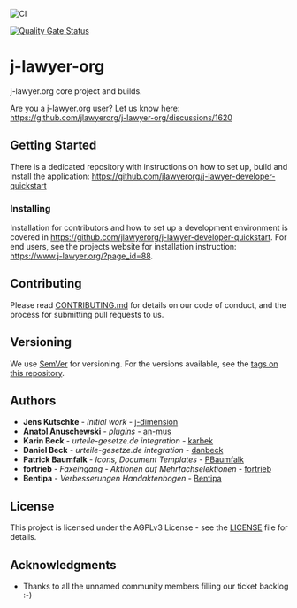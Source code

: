 ![CI](https://github.com/jlawyerorg/j-lawyer-org/workflows/CI/badge.svg)

[![Quality Gate Status](https://sonarcloud.io/api/project_badges/measure?project=jlawyerorg_j-lawyer-org&metric=alert_status)](https://sonarcloud.io/dashboard?id=jlawyerorg_j-lawyer-org)

# j-lawyer-org
j-lawyer.org core project and builds.

Are you a j-lawyer.org user? Let us know here: https://github.com/jlawyerorg/j-lawyer-org/discussions/1620


## Getting Started

There is a dedicated repository with instructions on how to set up, build and install the application: https://github.com/jlawyerorg/j-lawyer-developer-quickstart


### Installing

Installation for contributors and how to set up a development environment is covered in https://github.com/jlawyerorg/j-lawyer-developer-quickstart.
For end users, see the projects website for installation instruction: https://www.j-lawyer.org/?page_id=88.

## Contributing

Please read [CONTRIBUTING.md](CONTRIBUTING.md) for details on our code of conduct, and the process for submitting pull requests to us.

## Versioning

We use [SemVer](http://semver.org/) for versioning. For the versions available, see the [tags on this repository](https://github.com/jlawyerorg/j-lawyer-org/tags). 

## Authors

* **Jens Kutschke** - *Initial work* - [j-dimension](https://github.com/j-dimension)
* **Anatol Anuschewski** - *plugins* - [an-mus](https://github.com/an-mus)
* **Karin Beck** - *urteile-gesetze.de integration* - [karbek](https://github.com/karbek)
* **Daniel Beck** - *urteile-gesetze.de integration* - [danbeck](https://github.com/danbeck)
* **Patrick Baumfalk** - *Icons, Document Templates* - [PBaumfalk](https://github.com/PBaumfalk)
* **fortrieb** - *Faxeingang - Aktionen auf Mehrfachselektionen* - [fortrieb](https://github.com/fortrieb)
* **Bentipa** - *Verbesserungen Handaktenbogen* - [Bentipa](https://github.com/Bentipa)

## License

This project is licensed under the AGPLv3 License - see the [LICENSE](LICENSE) file for details.

## Acknowledgments

* Thanks to all the unnamed community members filling our ticket backlog :-)
